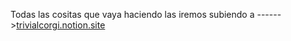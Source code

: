 Todas las cositas que vaya haciendo las iremos subiendo a ------>[trivialcorgi.notion.site](https://trivialcorgi.notion.site/)
